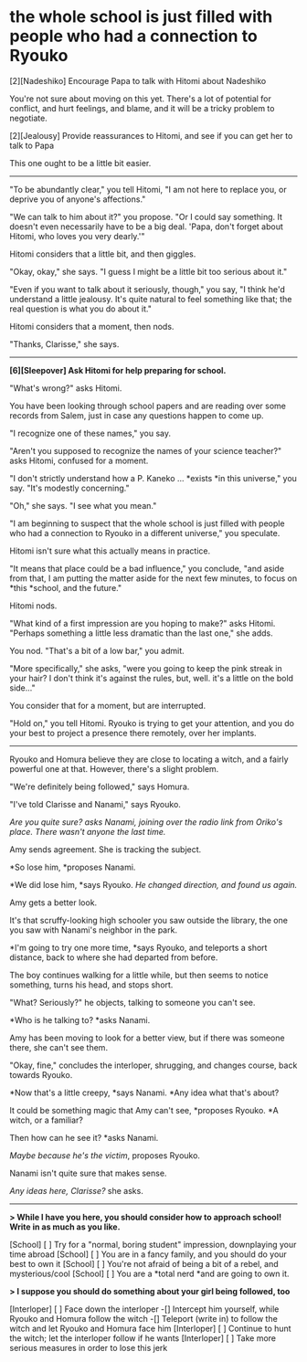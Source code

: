 # the whole school is just filled with people who had a connection to Ryouko

\[2]\[Nadeshiko] Encourage Papa to talk with Hitomi about Nadeshiko

You're not sure about moving on this yet. There's a lot of potential for conflict, and hurt feelings, and blame, and it will be a tricky problem to negotiate.

\[2]\[Jealousy] Provide reassurances to Hitomi, and see if you can get her to talk to Papa

This one ought to be a little bit easier.

***

"To be abundantly clear," you tell Hitomi, "I am not here to replace you, or deprive you of anyone's affections."

"We can talk to him about it?" you propose. "Or I could say something. It doesn't even necessarily have to be a big deal. 'Papa, don't forget about Hitomi, who loves you very dearly.'"

Hitomi considers that a little bit, and then giggles.

"Okay, okay," she says. "I guess I might be a little bit too serious about it."

"Even if you want to talk about it seriously, though," you say, "I think he'd understand a little jealousy. It's quite natural to feel something like that; the real question is what you do about it."

Hitomi considers that a moment, then nods.

"Thanks, Clarisse," she says.

***

**\[6]\[Sleepover] Ask Hitomi for help preparing for school.**

"What's wrong?" asks Hitomi.

You have been looking through school papers and are reading over some records from Salem, just in case any questions happen to come up.

"I recognize one of these names," you say.

"Aren't you supposed to recognize the names of your science teacher?" asks Hitomi, confused for a moment.

"I don't strictly understand how a P. Kaneko … \*exists \*in this universe," you say. "It's modestly concerning."

"Oh," she says. "I see what you mean."

"I am beginning to suspect that the whole school is just filled with people who had a connection to Ryouko in a different universe," you speculate.

Hitomi isn't sure what this actually means in practice.

"It means that place could be a bad influence," you conclude, "and aside from that, I am putting the matter aside for the next few minutes, to focus on \*this \*school, and the future."

Hitomi nods.

"What kind of a first impression are you hoping to make?" asks Hitomi. "Perhaps something a little less dramatic than the last one," she adds.

You nod. "That's a bit of a low bar," you admit.

"More specifically," she asks, "were you going to keep the pink streak in your hair? I don't think it's against the rules, but, well. it's a little on the bold side..."

You consider that for a moment, but are interrupted.

"Hold on," you tell Hitomi. Ryouko is trying to get your attention, and you do your best to project a presence there remotely, over her implants.

***

Ryouko and Homura believe they are close to locating a witch, and a fairly powerful one at that. However, there's a slight problem.

"We're definitely being followed," says Homura.

"I've told Clarisse and Nanami," says Ryouko.

*Are you quite sure? *asks Nanami, joining over the radio link from Oriko's place.* There wasn't anyone the last time.*

Amy sends agreement. She is tracking the subject.

\*So lose him, \*proposes Nanami.

\*We did lose him, \*says Ryouko. *He changed direction, and found us again.*

Amy gets a better look.

It's that scruffy-looking high schooler you saw outside the library, the one you saw with Nanami's neighbor in the park.

\*I'm going to try one more time, \*says Ryouko, and teleports a short distance, back to where she had departed from before.

The boy continues walking for a little while, but then seems to notice something, turns his head, and stops short.

"What? Seriously?" he objects, talking to someone you can't see.

\*Who is he talking to? \*asks Nanami.

Amy has been moving to look for a better view, but if there was someone there, she can't see them.

"Okay, fine," concludes the interloper, shrugging, and changes course, back towards Ryouko.

\*Now that's a little creepy, \*says Nanami. \*Any idea what that's about?

It could be something magic that Amy can't see, \*proposes Ryouko. \*A witch, or a familiar?

Then how can he see it? \*asks Nanami.

*Maybe because he's the victim*, proposes Ryouko.

Nanami isn't quite sure that makes sense.

*Any ideas here, Clarisse?* she asks.

***

**> While I have you here, you should consider how to approach school! Write in as much as you like.**

\[School] \[ ] Try for a "normal, boring student" impression, downplaying your time abroad
\[School] \[ ] You are in a fancy family, and you should do your best to own it
\[School] \[ ] You're not afraid of being a bit of a rebel, and mysterious/cool
\[School] \[ ] You are a \*total nerd \*and are going to own it.

**> I suppose you should do something about your girl being followed, too**

\[Interloper] \[ ] Face down the interloper
-\[] Intercept him yourself, while Ryouko and Homura follow the witch
-\[] Teleport (write in) to follow the witch and let Ryouko and Homura face him
\[Interloper] \[ ] Continue to hunt the witch; let the interloper follow if he wants
\[Interloper] \[ ] Take more serious measures in order to lose this jerk
